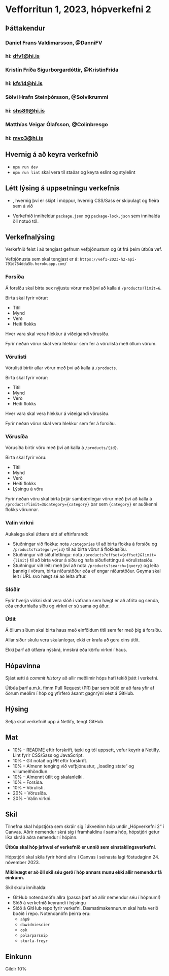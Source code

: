 # Vefforritun 1, 2023, hópverkefni 2

## Þáttakendur
### Daniel Frans Valdimarsson, @DanniFV
### hi: dfv1@hi.is
### Kristín Fríða Sigurborgardóttir, @KristinFrida
### hi: kfs14@hi.is
### Sölvi Hrafn Steinþórsson, @Solvikrummi
### hi: shs89@hi.is
### Matthías Veigar Ólafsson, @Colinbresgo
### hi: mvo3@hi.is

## Hvernig á að keyra verkefnið
  - `npm run dev`
  - `npm run lint` skal vera til staðar og keyra eslint og stylelint

## Létt lýsing á uppsetningu verkefnis
- , hvernig því er skipt í möppur, hvernig CSS/Sass er skipulagt og fleira sem á við

- Verkefnið inniheldur `package.json` og `package-lock.json` sem innihalda öll notuð tól.


## Verkefnalýsing

Verkefnið felst í að tengjast gefnum vefþjónustum og út frá þeim útbúa vef.

Vefþjónusta sem skal tengjast er á:
`https://vef1-2023-h2-api-791d754dda5b.herokuapp.com/`

### Forsíða

Á forsíðu skal birta sex nýjustu vörur með því að kalla á `/products?limit=6`.

Birta skal fyrir vörur:

- Titil
- Mynd
- Verð
- Heiti flokks

Hver vara skal vera hlekkur á viðeigandi vörusíðu.

Fyrir neðan vörur skal vera hlekkur sem fer á vörulista með öllum vörum.

### Vörulisti

Vörulisti birtir allar vörur með því að kalla á `/products`.

Birta skal fyrir vörur:

- Titil
- Mynd
- Verð
- Heiti flokks

Hver vara skal vera hlekkur á viðeigandi vörusíðu.

Fyrir neðan vörur skal vera hlekkur sem fer á forsíðu.

### Vörusíða

Vörusíða birtir vöru með því að kalla á `/products/{id}`.

Birta skal fyrir vöru:

- Titil
- Mynd
- Verð
- Heiti flokks
- Lýsingu á vöru

Fyrir neðan vöru skal birta þrjár sambærilegar vörur með því að kalla á `/products?limit=3&category={category}` þar sem `{category}` er auðkenni flokks vörunnar.

### Valin virkni

Aukalega skal útfæra eitt af eftirfarandi:

- Stuðningar við flokka: nota `/categories` til að birta flokka á forsíðu og `/products?category={id}` til að birta vörur á flokkasíðu.
- Stuðningur við síðuflettingu: nota `/products?offset={offset}&limit={limit}` til að birta vörur á síðu og hafa síðuflettingu á vörulistasíðu.
- Stuðningur við leit: með því að nota `/products?search={query}` og leita þannig í vörum, birta niðurstöður eða ef engar niðurstöður. Geyma skal leit í URL svo hægt sé að leita aftur.

### Slóðir

Fyrir hverja virkni skal vera slóð í vafrann sem hægt er að afrita og senda, eða endurhlaða síðu og virkni er sú sama og áður.

### Útlit

Á öllum síðum skal birta haus með einföldum titli sem fer með þig á forsíðu.

Allar síður skulu vera skalanlegar, ekki er krafa að gera eins útlit.

Ekki þarf að útfæra nýskrá, innskrá eða körfu virkni í haus.

## Hópavinna

Sjást ætti á _commit history_ að allir meðlimir hóps hafi tekið þátt í verkefni.

Útbúa þarf a.m.k. fimm Pull Request (PR) þar sem búið er að fara yfir af öðrum meðlim í hóp og yfirferð ásamt gagnrýni sést á GitHub.

## Hýsing

Setja skal verkefnið upp á Netlify, tengt GitHub.

## Mat

- 10% - README eftir forskrift, tæki og tól uppsett, vefur keyrir á Netilfy. Lint fyrir CSS/Sass og JavaScript.
- 10% - Git notað og PR eftir forskrift.
- 10% – Almenn tenging við vefþjónustur, „loading state“ og villumeðhöndlun.
- 10% – Almennt útlit og skalanleiki.
- 10% – Forsíða.
- 10% – Vörulisti.
- 20% – Vörusíða.
- 20% – Valin virkni.

## Skil

Tilnefna skal hópstjóra sem skráir sig í ákveðinn hóp undir „Hópverkefni 2“ í Canvas. Aðrir nemendur skrá sig í framhaldinu í sama hóp, hópstjóri getur líka skráð aðra nemendur í hópinn.

**Útbúa skal hóp jafnvel ef verkefnið er unnið sem einstaklingsverkefni**.

Hópstjóri skal skila fyrir hönd allra í Canvas í seinasta lagi föstudaginn 24. nóvember 2023.

**Mikilvægt er að öll skil séu gerð í hóp annars munu ekki allir nemendur fá einkunn.**

Skil skulu innihalda:

- GitHub notendanöfn allra (passa þarf að allir nemendur séu í hópnum!)
- Slóð á verkefnið keyrandi í hýsingu
- Slóð á GitHub repo fyrir verkefni. Dæmatímakennurum skal hafa verið boðið í repo. Notendanöfn þeirra eru:
  - `ahp9`
  - `dawidniescier`
  - `osk`
  - `polarparsnip`
  - `sturla-freyr`

## Einkunn
Gildir 10%
